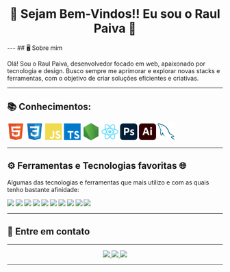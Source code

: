 
<h1 align="center">👾 Sejam Bem-Vindos!! Eu sou o Raul Paiva 👋</h1>
---
## 🖥️ Sobre mim

Olá! Sou o Raul Paiva, desenvolvedor focado em web, apaixonado por tecnologia e design. Busco sempre me aprimorar e explorar novas stacks e ferramentas, com o objetivo de criar soluções eficientes e criativas.

---

## 📚 Conhecimentos:

<p>
  <img src="https://raw.githubusercontent.com/devicons/devicon/master/icons/html5/html5-original.svg" alt="HTML" width="40"/>
  <img src="https://raw.githubusercontent.com/devicons/devicon/master/icons/css3/css3-original.svg" alt="CSS" width="40"/>
  <img src="https://raw.githubusercontent.com/devicons/devicon/master/icons/javascript/javascript-plain.svg" alt="JavaScript" width="40"/>
  <img src="https://raw.githubusercontent.com/devicons/devicon/master/icons/typescript/typescript-plain.svg" alt="TypeScript" width="40"/>
  <img src="https://raw.githubusercontent.com/devicons/devicon/master/icons/nodejs/nodejs-original.svg" alt="NodeJS" width="40"/>
  <img src="https://raw.githubusercontent.com/devicons/devicon/master/icons/react/react-original.svg" alt="React" width="40"/>
  <img src="https://raw.githubusercontent.com/devicons/devicon/master/icons/photoshop/photoshop-plain.svg" alt="Photoshop" width="40"/>
  <img src="https://raw.githubusercontent.com/devicons/devicon/master/icons/illustrator/illustrator-plain.svg" alt="Illustrator" width="40"/>
  <img src="https://raw.githubusercontent.com/devicons/devicon/master/icons/mysql/mysql-original.svg" alt="MySQL" width="40"/>
</p>

---

## ⚙️ Ferramentas e Tecnologias favoritas 🌐

Algumas das tecnologias e ferramentas que mais utilizo e com as quais tenho bastante afinidade:

<p>
  <img src="https://cdn.jsdelivr.net/gh/devicons/devicon/icons/git/git-original.svg" width="40"/>
  <img src="https://cdn.jsdelivr.net/gh/devicons/devicon/icons/github/github-original.svg" width="40"/>
  <img src="https://cdn.jsdelivr.net/gh/devicons/devicon/icons/vscode/vscode-original.svg" width="40"/>
  <img src="https://cdn.jsdelivr.net/gh/devicons/devicon/icons/java/java-original.svg" width="40"/>
  <img src="https://cdn.jsdelivr.net/gh/devicons/devicon/icons/javascript/javascript-original.svg" width="40"/>
  <img src="https://cdn.jsdelivr.net/gh/devicons/devicon/icons/typescript/typescript-original.svg" width="40"/>
  <img src="https://cdn.jsdelivr.net/gh/devicons/devicon/icons/mysql/mysql-original.svg" width="40"/>
  <img src="https://cdn.jsdelivr.net/gh/devicons/devicon/icons/html5/html5-original.svg" width="40"/>
  <img src="https://cdn.jsdelivr.net/gh/devicons/devicon/icons/css3/css3-original.svg" width="40"/>
  <img src="https://cdn.jsdelivr.net/gh/devicons/devicon/icons/react/react-original.svg" width="40"/>
</p>

---

## 📲 Entre em contato
---

<p align="center">
  <a href="https://www.linkedin.com/in/seulink" target="_blank">
    <img src="https://img.shields.io/badge/LINKEDIN-0A66C2?style=for-the-badge&logo=linkedin&logoColor=white"/>
  </a>
  <a href="mailto:raulvictor008@gmail.com" target="_blank">
    <img src="https://img.shields.io/badge/GMAIL-EA4335?style=for-the-badge&logo=gmail&logoColor=white"/>
  </a>
  <a href="https://wa.me/5519978195240?text=Ola!%20Estou%20vindo%20pelo%20seu%20GitHub%20%F0%9F%98%80" target="_blank">
    <img src="https://img.shields.io/badge/WHATSAPP-25D366?style=for-the-badge&logo=whatsapp&logoColor=white"/>
  </a>
</p>


---

